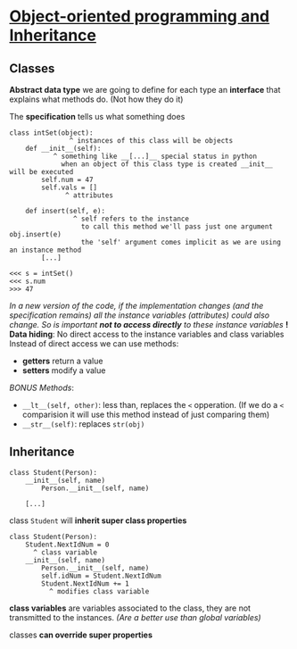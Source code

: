 # [Object-oriented programming and Inheritance]()

## Classes
**Abstract data type**
we are going to define for each type an **interface** that explains what methods do. (Not how they do it)

The **specification** tells us what something does

```
class intSet(object):
               ^ instances of this class will be objects
    def __init__(self):
           ^ something like __[...]__ special status in python
             when an object of this class type is created __init__ will be executed 
        self.num = 47
        self.vals = []
              ^ attributes
    
    def insert(self, e):
                ^ self refers to the instance
                  to call this method we'll pass just one argument obj.insert(e)
                  the 'self' argument comes implicit as we are using an instance method
        [...]
```
```
<<< s = intSet()
<<< s.num
>>> 47
```
_In a new version of the code, if the implementation changes (and the specification remains) all the instance variables (attributes) could also change. So is important **not to access directly** to these instance variables_
**! Data hiding**: No direct access to the instance variables and class variables
Instead of direct access we can use methods:
- **getters** return a value
- **setters** modify a value

_BONUS Methods_:
- `__lt__(self, other)`: less than, replaces the `<` opperation. (If we do a `<` comparision it will use this method instead of just comparing them)
- `__str__(self)`: replaces `str(obj)`

## Inheritance

```
class Student(Person):
    __init__(self, name)
        Person.__init__(self, name)
    
    [...]
```

class `Student` will **inherit super class properties**

```
class Student(Person):
    Student.NextIdNum = 0
      ^ class variable
    __init__(self, name)
        Person.__init__(self, name)
        self.idNum = Student.NextIdNum
        Student.NextIdNum += 1
          ^ modifies class variable
```

**class variables** are variables associated to the class, they are not transmitted to  the instances. _(Are a better use than global variables)_

classes **can override super properties**